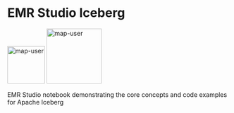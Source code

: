 # EMR Studio Iceberg

<img width="85" alt="map-user" src="https://img.shields.io/badge/views-214-green"> <img width="125" alt="map-user" src="https://img.shields.io/badge/unique visits-077-green">

EMR Studio notebook demonstrating the core concepts and code examples for Apache Iceberg
